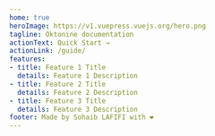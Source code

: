 ```yaml
---
home: true
heroImage: https://v1.vuepress.vuejs.org/hero.png
tagline: Oktonine documentation 
actionText: Quick Start →
actionLink: /guide/
features:
- title: Feature 1 Title
  details: Feature 1 Description
- title: Feature 2 Title
  details: Feature 2 Description
- title: Feature 3 Title
  details: Feature 3 Description
footer: Made by Sohaib LAFIFI with ❤️
---
```

